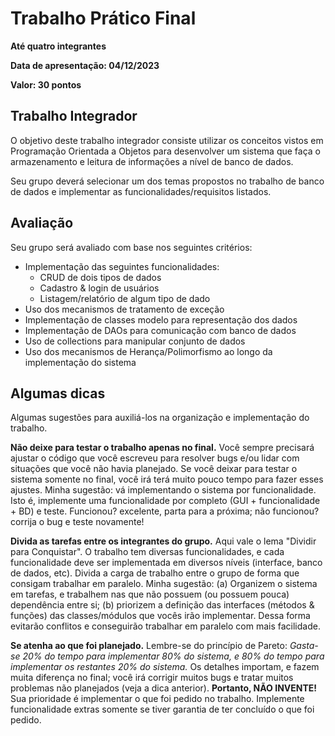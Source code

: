 # Trabalho Prático Final

**Até quatro integrantes**

**Data de apresentação: 04/12/2023**

**Valor: 30 pontos**

## Trabalho Integrador

O objetivo deste trabalho integrador consiste utilizar os conceitos vistos em Programação Orientada a Objetos para desenvolver um sistema que faça o armazenamento e leitura de informações a nível de banco de dados.

Seu grupo deverá selecionar um dos temas propostos no trabalho de banco de dados e implementar as funcionalidades/requisitos listados.

## Avaliação

Seu grupo será avaliado com base nos seguintes critérios:

- Implementação das seguintes funcionalidades:
   - CRUD de dois tipos de dados
   - Cadastro & login de usuários
   - Listagem/relatório de algum tipo de dado
- Uso dos mecanismos de tratamento de exceção
- Implementação de classes modelo para representação dos dados
- Implementação de DAOs para comunicação com banco de dados
- Uso de collections para manipular conjunto de dados
- Uso dos mecanismos de Herança/Polimorfismo ao longo da implementação do sistema

## Algumas dicas

Algumas sugestões para auxiliá-los na organização e implementação do trabalho.

**Não deixe para testar o trabalho apenas no final.** 
Você sempre precisará ajustar o código que você escreveu para resolver bugs e/ou lidar com situações que você não havia planejado.
Se você deixar para testar o sistema somente no final, você irá terá muito pouco tempo para fazer esses ajustes.
Minha sugestão: vá implementando o sistema por funcionalidade.
Isto é, implemente uma funcionalidade por completo (GUI + funcionalidade + BD) e teste.
Funcionou? excelente, parta para a próxima; não funcionou? corrija o bug e teste novamente!

**Divida as tarefas entre os integrantes do grupo.**
Aqui vale o lema "Dividir para Conquistar".
O trabalho tem diversas funcionalidades, e cada funcionalidade deve ser implementada em diversos níveis (interface, banco de dados, etc).
Divida a carga de trabalho entre o grupo de forma que consigam trabalhar em paralelo.
Minha sugestão: (a) Organizem o sistema em tarefas, e trabalhem nas que não possuem (ou possuem pouca) dependência entre si; (b) priorizem a definição das interfaces (métodos & funções) das classes/módulos que vocês irão implementar.
Dessa forma evitarão conflitos e conseguirão trabalhar em paralelo com mais facilidade.

**Se atenha ao que foi planejado.**
Lembre-se do princípio de Pareto: *Gasta-se 20% do tempo para implementar 80% do sistema, e 80% do tempo para implementar os restantes 20% do sistema.*
Os detalhes importam, e fazem muita diferença no final; você irá corrigir muitos bugs e tratar muitos problemas não planejados (veja a dica anterior).
**Portanto, NÃO INVENTE!**
Sua prioridade é implementar o que foi pedido no trabalho.
Implemente funcionalidade extras somente se tiver garantia de ter concluído o que foi pedido.



